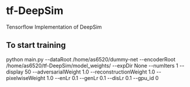 # tf-DeepSim
Tensorflow Implementation of DeepSim

## To start training
python main.py --dataRoot /home/as6520/dummy-net --encoderRoot /home/as6520/tf-DeepSim/model_weights/ --expDir None --numIters 1 --display 50 --adversarialWeight 1.0 --reconstructionWeight 1.0 --pixelwiseWeight 1.0 --enLr 0.1 --genLr 0.1 --disLr 0.1 --gpu_id 0
